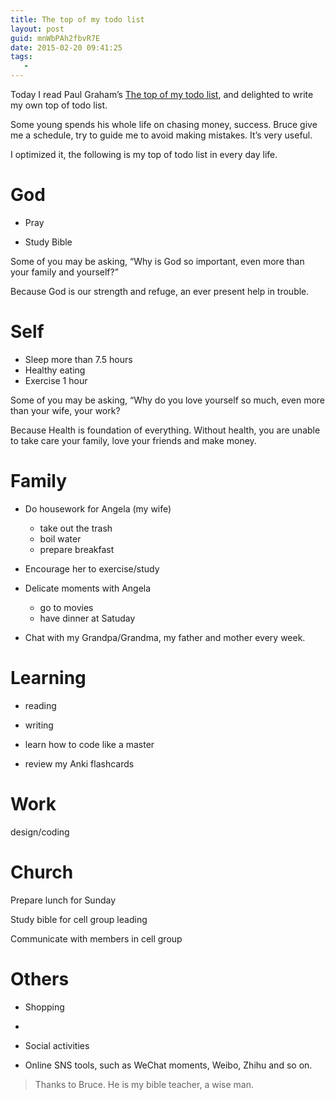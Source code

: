 ```yaml
---
title: The top of my todo list
layout: post
guid: mnWbPAh2fbvR7E
date: 2015-02-20 09:41:25
tags:
   -
---
```


Today I read Paul Graham’s [The top of my todo list](http://www.paulgraham.com/todo.html), and delighted to write my own top of todo list.

Some young spends his whole life on chasing money, success. Bruce give me a schedule, try to guide me to avoid making mistakes. It’s very useful.

I optimized it, the following is my top of todo list in every day life.

# God

* Pray

* Study Bible

Some of you may be asking, “Why is God so important, even more than your family and yourself?”

Because God is our strength and refuge, an ever present help in trouble.

# Self

* Sleep more than 7.5 hours
* Healthy eating
* Exercise 1 hour

Some of you may be asking, “Why do you love yourself so much, even more than your wife, your work?

Because Health is foundation of everything. Without health, you are unable to take care your family,  love your friends and make money. 

# Family

* Do housework for Angela (my wife)

	* take out the trash
	* boil water
	* prepare breakfast

* Encourage her to exercise/study 

* Delicate moments with Angela

	* go to movies
	* have dinner at Satuday

* Chat with my Grandpa/Grandma, my father and mother every week.

# Learning

* reading

* writing

* learn how to code like a master

* review my Anki flashcards

# Work

design/coding 

# Church

Prepare lunch for Sunday

Study bible for  cell group leading

Communicate with members in cell group


# Others

* Shopping
* 
* Social activities

* Online SNS tools, such as WeChat moments, Weibo, Zhihu and so on.


> Thanks to Bruce. He is my bible teacher, a wise man.